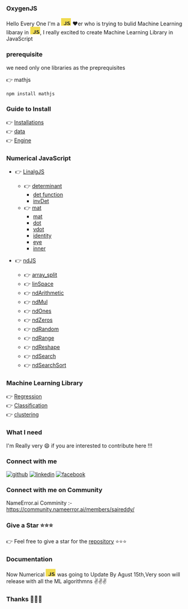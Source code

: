 ### OxygenJS

Hello Every One I'm a <img src="https://raw.githubusercontent.com/github/explore/80688e429a7d4ef2fca1e82350fe8e3517d3494d/topics/javascript/javascript.png" width="26" height="20"> :heart:er who is trying to bulid Machine Learning libaray in <img src="https://raw.githubusercontent.com/github/explore/80688e429a7d4ef2fca1e82350fe8e3517d3494d/topics/javascript/javascript.png" width="26" height="20">, I really excited to create Machine Learning Library in JavaScript

### prerequisite

we need only one libraries as the preprequisites 

:point_right: mathjs   

    npm install mathjs
    

### Guide to Install
:point_right: [Installations](https://github.com/saichandrareddy1/OxygenJS/blob/master/Docs/Installation.md)   
:point_right: [data](https://github.com/saichandrareddy1/OxygenJS/blob/master/Docs/Data.md)                     
:point_right: [Engine](https://github.com/saichandrareddy1/OxygenJS/blob/master/Docs/Engine.md)                

### Numerical JavaScript
* :point_right: [LinalgJS](https://github.com/saichandrareddy1/OxygenJS/blob/master/Docs/LinalgJS.md)  

    * :point_right: [determinant](https://github.com/saichandrareddy1/OxygenJS/blob/master/Docs/LinalgJS.md#det)       
        * [det function](https://github.com/saichandrareddy1/OxygenJS/blob/master/Docs/LinalgJS.md#det-function)
        * [invDet](https://github.com/saichandrareddy1/OxygenJS/blob/master/Docs/LinalgJS.md#inverse-determinant)
    * :point_right: [mat](https://github.com/saichandrareddy1/OxygenJS/blob/master/Docs/LinalgJS.md#mat)      
         * [mat](https://github.com/saichandrareddy1/OxygenJS/blob/master/Docs/LinalgJS.md#mat-1)
         * [dot](https://github.com/saichandrareddy1/OxygenJS/blob/master/Docs/LinalgJS.md#dot)
         * [vdot](https://github.com/saichandrareddy1/OxygenJS/blob/master/Docs/LinalgJS.md#vdot)
         * [identity](https://github.com/saichandrareddy1/OxygenJS/blob/master/Docs/LinalgJS.md#vdot)
         * [eye](https://github.com/saichandrareddy1/OxygenJS/blob/master/Docs/LinalgJS.md#eye)
         * [inner](https://github.com/saichandrareddy1/OxygenJS/blob/master/Docs/LinalgJS.md#inner)

         
* :point_right: [ndJS](https://github.com/saichandrareddy1/OxygenJS/blob/master/Docs/ndJS.md)                    

    * :point_right: [array_split](https://github.com/saichandrareddy1/OxygenJS/blob/master/Docs/ndJS.md#array-split)                                                                
    * :point_right: [linSpace](https://github.com/saichandrareddy1/OxygenJS/blob/master/Docs/ndJS.md#linspace)                                                          
    * :point_right: [ndArithmetic](https://github.com/saichandrareddy1/OxygenJS/blob/master/Docs/ndJS.md#ndarithmetic)                                                                   
    * :point_right: [ndMul](https://github.com/saichandrareddy1/OxygenJS/blob/master/Docs/ndJS.md#ndmul)                                                                       
    * :point_right: [ndOnes](https://github.com/saichandrareddy1/OxygenJS/blob/master/Docs/ndJS.md#ndones)                                                            
    * :point_right: [ndZeros](https://github.com/saichandrareddy1/OxygenJS/blob/master/Docs/ndJS.md#ndzeros)                                                             
    * :point_right: [ndRandom](https://github.com/saichandrareddy1/OxygenJS/blob/master/Docs/ndJS.md#ndrandom)                                                    
    * :point_right: [ndRange](https://github.com/saichandrareddy1/OxygenJS/blob/master/Docs/ndJS.md#ndrange)                                                                      
    * :point_right: [ndReshape](https://github.com/saichandrareddy1/OxygenJS/blob/master/Docs/ndJS.md#ndreshape)                                                   
    * :point_right: [ndSearch](https://github.com/saichandrareddy1/OxygenJS/blob/master/Docs/ndJS.md#ndsearch)                                                                    
    * :point_right: [ndSearchSort](https://github.com/saichandrareddy1/OxygenJS/blob/master/Docs/ndJS.md#ndsearchsort) 

        
### Machine Learning Library
:point_right: [Regression](https://github.com/saichandrareddy1/OxygenJS/blob/master/Docs/Comming.md)           
:point_right: [Classification](https://github.com/saichandrareddy1/OxygenJS/blob/master/Docs/Comming.md)       
:point_right: [clustering](https://github.com/saichandrareddy1/OxygenJS/blob/master/Docs/Comming.md)           


### What I need

I'm Really very :smile: if you are interested to contribute here !!!

### Connect with me

[![github](https://cloud.githubusercontent.com/assets/17016297/18839843/0e06a67a-83d2-11e6-993a-b35a182500e0.png)][1]
[![linkedin](https://cloud.githubusercontent.com/assets/17016297/18839848/0fc7e74e-83d2-11e6-8c6a-277fc9d6e067.png)][3]
[![facebook](https://cloud.githubusercontent.com/assets/17016297/18839836/0a06deb4-83d2-11e6-8078-1d0974af0f63.png)][2]

[1]: https://github.com/saichandrareddy1
[2]: https://www.linkedin.com/in/sai-chandra-reddy-vuta-946b2b133/
[3]: https://www.facebook.com/saichandrareddy.vuta

### Connect with me on Community
NameError.ai Comminity :- https://community.nameerror.ai/members/saireddy/

### Give a Star :star::star::star:

:point_right: Feel free to give a star for the [repository](https://github.com/saichandrareddy1/OxygenJS) :star::star::star:

### Documentation

Now Numerical  <img src="https://raw.githubusercontent.com/github/explore/80688e429a7d4ef2fca1e82350fe8e3517d3494d/topics/javascript/javascript.png" width="26" height="20">  was going to Update By Agust 15th,Very soon will release with all the ML algorithmns :v::v::v:


### Thanks :pray::pray::pray:
